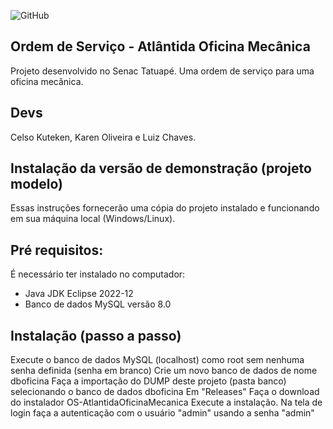 ![GitHub](https://img.shields.io/github/license/karenoliveiraw/portfolio-java?style=for-the-badge)

## Ordem de Serviço - Atlântida Oficina Mecânica

Projeto desenvolvido no Senac Tatuapé. Uma ordem de serviço para uma oficina mecânica.

## Devs
Celso Kuteken, Karen Oliveira e Luiz Chaves.

## Instalação da versão de demonstração (projeto modelo)

Essas instruções fornecerão uma cópia do projeto instalado e funcionando em sua máquina local (Windows/Linux).

## Pré requisitos:

É necessário ter instalado no computador:
- Java JDK Eclipse 2022-12
- Banco de dados MySQL versão 8.0

## Instalação (passo a passo)

Execute o banco de dados MySQL (localhost) como root sem nenhuma senha definida (senha em branco)
Crie um novo banco de dados de nome dboficina
Faça a importação do DUMP deste projeto (pasta banco) selecionando o banco de dados dboficina
Em "Releases" Faça o download do instalador OS-AtlantidaOficinaMecanica
Execute a instalação. Na tela de login faça a autenticação com o usuário "admin" usando a senha "admin"
